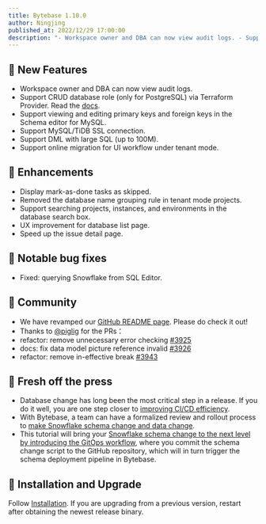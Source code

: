 ```yaml
---
title: Bytebase 1.10.0
author: Ningjing
published_at: 2022/12/29 17:00:00
description: "- Workspace owner and DBA can now view audit logs. - Support CRUD database role (only for PostgreSQL) via Terraform Provider. - Support viewing and editing primary keys and foreign keys in the Schema editor for MySQL. - Support MySQL/TiDB SSL connection."
---
```


## 🚀 New Features

- Workspace owner and DBA can now view audit logs.
- Support CRUD database role (only for PostgreSQL) via Terraform Provider. Read the [docs](https://registry.terraform.io/providers/bytebase/bytebase/latest/docs/resources/database_role).
- Support viewing and editing primary keys and foreign keys in the Schema editor for MySQL.
- Support MySQL/TiDB SSL connection.
- Support DML with large SQL (up to 100M).
- Support online migration for UI workflow under tenant mode.

## 🎄 Enhancements

- Display mark-as-done tasks as skipped.
- Removed the database name grouping rule in tenant mode projects.
- Support searching projects, instances, and environments in the database search box.
- UX improvement for database list page.
- Speed up the issue detail page.

## 🐞 Notable bug fixes

- Fixed: querying Snowflake from SQL Editor.

## 🎠 Community

- We have revamped our [GitHub README page](https://github.com/bytebase). Please do check it out!
- Thanks to [@piglig](https://github.com/piglig) for the PRs：
- refactor: remove unnecessary error checking [#3925](https://github.com/bytebase/bytebase/pull/3925)
- docs: fix data model picture reference invalid [#3926](https://github.com/bytebase/bytebase/pull/3926)
- refactor: remove in-effective break [#3943](https://github.com/bytebase/bytebase/pull/3943)

## 📰 Fresh off the press

- Database change has long been the most critical step in a release. If you do it well, you are one step closer to [improving CI/CD efficiency](/blog/database-cicd-best-practice).
- With Bytebase, a team can have a formalized review and rollout process to [make Snowflake schema change and data change](/blog/database-change-management-with-snowflake).
- This tutorial will bring your [Snowflake schema change to the next level by introducing the GitOps workflow](/blog/database-change-management-with-snowflake-and-github), where you commit the schema change script to the GitHub repository, which will in turn trigger the schema deployment pipeline in Bytebase.

## 📕 Installation and Upgrade

Follow [Installation](/docs/get-started/install/overview). If you are upgrading from a previous version, restart after obtaining the newest release binary.
